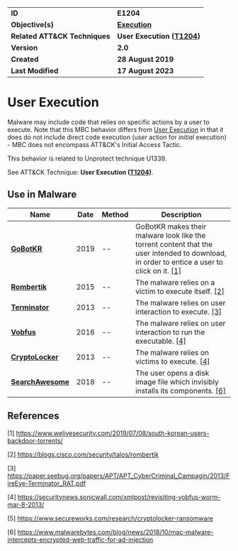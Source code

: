 <table>
<tr>
<td><b>ID</b></td>
<td><b>E1204</b></td>
</tr>
<tr>
<td><b>Objective(s)</b></td>
<td><b><a href="../execution">Execution</a></b></td>
</tr>
<tr>
<td><b>Related ATT&CK Techniques</b></td>
<td><b>User Execution (<a href="https://attack.mitre.org/techniques/T1204">T1204</a>)</b></td>
</tr>
<tr>
<td><b>Version</b></td>
<td><b>2.0</b></td>
</tr>
<tr>
<td><b>Created</b></td>
<td><b>28 August 2019</b></td>
</tr>
<tr>
<td><b>Last Modified</b></td>
<td><b>17 August 2023</b></td>
</tr>
</table>


# User Execution

Malware may include code that relies on specific actions by a user to execute. Note that this MBC behavior differs from [User Execution](https://attack.mitre.org/techniques/T1204) in that it does do not include direct code execution (user action for *initial* execution) - MBC does not encompass ATT&CK's Initial Access Tactic.  

This behavior is related to Unprotect technique U1339.

See ATT&CK Technique: **User Execution ([T1204](https://attack.mitre.org/techniques/T1204/))**.

## Use in Malware

|Name|Date|Method|Description|
|---|---|---|---|
|[**GoBotKR**](../xample-malware/gobotkr.md)|2019|--| GoBotKR makes their malware look like the torrent content that the user intended to download, in order to entice a user to click on it. [[1]](#1)|
|[**Rombertik**](../xample-malware/rombertik.md)|2015|--|The malware relies on a victim to execute itself. [[2]](#2)|
|[**Terminator**](../xample-malware/terminator.md)|2013|--|The malware relies on user interaction to execute. [[3]](#3)|
|[**Vobfus**](../xample-malware/vobfus.md)|2016|--|The malware relies on user interaction to run the executable. [[4]](#4)|
|[**CryptoLocker**](../xample-malware/vobfus.md)|2013|--|The malware relies on victims to execute. [[4]](#4)|
|[**SearchAwesome**](../xample-malware/searchawesome.md)|2018|--|The user opens a disk image file which invisibly installs its components. [[6]](#6)|


## References

<a name="1">[1]</a> https://www.welivesecurity.com/2019/07/08/south-korean-users-backdoor-torrents/

<a name="2">[2]</a> https://blogs.cisco.com/security/talos/rombertik

<a name="3">[3]</a> https://paper.seebug.org/papers/APT/APT_CyberCriminal_Campagin/2013/FireEye-Terminator_RAT.pdf

<a name="4">[4]</a> https://securitynews.sonicwall.com/xmlpost/revisiting-vobfus-worm-mar-8-2013/

<a name="5">[5]</a> https://www.secureworks.com/research/cryptolocker-ransomware

<a name="6">[6]</a> https://www.malwarebytes.com/blog/news/2018/10/mac-malware-intercepts-encrypted-web-traffic-for-ad-injection

